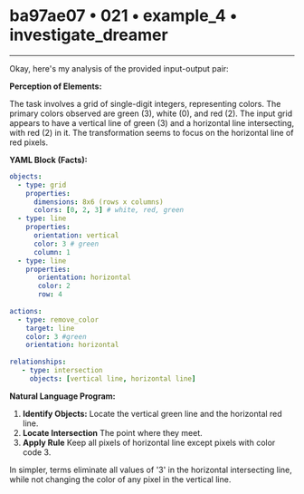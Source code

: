 # ba97ae07 • 021 • example_4 • investigate_dreamer

---
Okay, here's my analysis of the provided input-output pair:

**Perception of Elements:**

The task involves a grid of single-digit integers, representing colors. The primary colors observed are green (3), white (0), and red (2).  The input grid appears to have a vertical line of green (3) and a horizontal line intersecting, with red (2) in it. The transformation seems to focus on the horizontal line of red pixels.

**YAML Block (Facts):**



```yaml
objects:
  - type: grid
    properties:
      dimensions: 8x6 (rows x columns)
      colors: [0, 2, 3] # white, red, green
  - type: line
    properties:
      orientation: vertical
      color: 3 # green
      column: 1
  - type: line
    properties:
       orientation: horizontal
       color: 2
       row: 4
       
actions:
  - type: remove_color
    target: line
    color: 3 #green
    orientation: horizontal
    
relationships:
   - type: intersection
     objects: [vertical line, horizontal line]

```



**Natural Language Program:**

1.  **Identify Objects:** Locate the vertical green line and the horizontal red line.
2.  **Locate Intersection** The point where they meet.
3.  **Apply Rule** Keep all pixels of horizontal line except pixels with color code 3.

In simpler, terms eliminate all values of '3' in the horizontal intersecting line, while not changing the color of any pixel in the vertical line.

